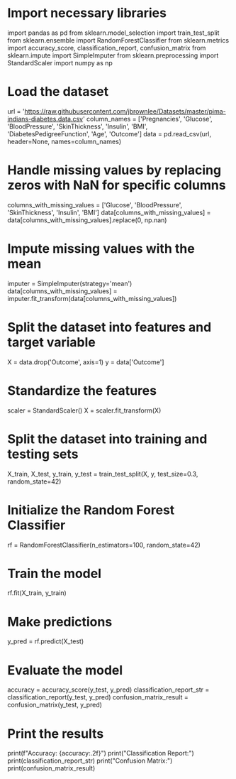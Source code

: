 # Import necessary libraries
import pandas as pd
from sklearn.model_selection import train_test_split
from sklearn.ensemble import RandomForestClassifier
from sklearn.metrics import accuracy_score, classification_report, confusion_matrix
from sklearn.impute import SimpleImputer
from sklearn.preprocessing import StandardScaler
import numpy as np 

# Load the dataset
url = 'https://raw.githubusercontent.com/jbrownlee/Datasets/master/pima-indians-diabetes.data.csv'
column_names = ['Pregnancies', 'Glucose', 'BloodPressure', 'SkinThickness', 'Insulin', 'BMI', 'DiabetesPedigreeFunction', 'Age', 'Outcome']
data = pd.read_csv(url, header=None, names=column_names)

# Handle missing values by replacing zeros with NaN for specific columns
columns_with_missing_values = ['Glucose', 'BloodPressure', 'SkinThickness', 'Insulin', 'BMI']
data[columns_with_missing_values] = data[columns_with_missing_values].replace(0, np.nan)

# Impute missing values with the mean
imputer = SimpleImputer(strategy='mean')
data[columns_with_missing_values] = imputer.fit_transform(data[columns_with_missing_values])

# Split the dataset into features and target variable
X = data.drop('Outcome', axis=1)
y = data['Outcome']

# Standardize the features
scaler = StandardScaler()
X = scaler.fit_transform(X)

# Split the dataset into training and testing sets
X_train, X_test, y_train, y_test = train_test_split(X, y, test_size=0.3, random_state=42)

# Initialize the Random Forest Classifier
rf = RandomForestClassifier(n_estimators=100, random_state=42)

# Train the model
rf.fit(X_train, y_train)

# Make predictions
y_pred = rf.predict(X_test)

# Evaluate the model
accuracy = accuracy_score(y_test, y_pred)
classification_report_str = classification_report(y_test, y_pred)
confusion_matrix_result = confusion_matrix(y_test, y_pred)

# Print the results
print(f"Accuracy: {accuracy:.2f}")
print("Classification Report:")
print(classification_report_str)
print("Confusion Matrix:")
print(confusion_matrix_result)

